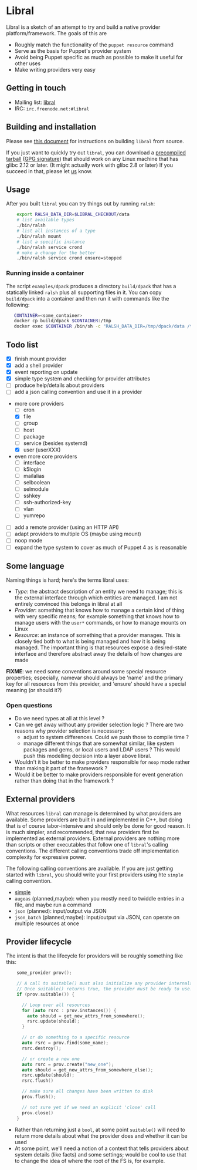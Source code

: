 # Libral

Libral is a sketch of an attempt to try and build a native provider
platform/framework. The goals of this are

* Roughly match the functionality of the `puppet resource` command
* Serve as the basis for Puppet's provider system
* Avoid being Puppet specific as much as possible to make it useful for
  other uses
* Make writing providers very easy

## Getting in touch

* Mailing list: [libral](https://groups.google.com/group/libral)
* IRC: `irc.freenode.net:#libral`

## Building and installation

Please see [this document](HACKING.md) for instructions on building `libral`
from source.

If you just want to quickly try out `libral`, you can download a
[precompiled tarball](http://download.augeas.net/libral/ralsh-latest.tgz)
([GPG signature](http://download.augeas.net/libral/ralsh-latest.tgz.sig))
that should work on any Linux machine that has glibc 2.12 or later. (It
might actually work with glibc 2.8 or later) If you succeed in that, please
let [us](mailto:libral@googlegroups.com) know.

## Usage

After you built `libral` you can try things out by running `ralsh`:

```bash
    export RALSH_DATA_DIR=$LIBRAL_CHECKOUT/data
    # list available types
    ./bin/ralsh
    # list all instances of a type
    ./bin/ralsh mount
    # list a specific instance
    ./bin/ralsh service crond
    # make a change for the better
    ./bin/ralsh service crond ensure=stopped
```

### Running inside a container

The script `examples/dpack` produces a directory `build/dpack` that has a
statically linked `ralsh` plus all supporting files in it. You can copy
`build/dpack` into a container and then run it with commands like the
following:

```bash
   CONTAINER=<some_container>
   docker cp build/dpack $CONTAINER:/tmp
   docker exec $CONTAINER /bin/sh -c "RALSH_DATA_DIR=/tmp/dpack/data /tmp/dpack/bin/ralsh"
```

## Todo list

- [X] finish mount provider
- [X] add a shell provider
- [X] event reporting on update
- [X] simple type system and checking for provider attributes
- [ ] produce help/details about providers
- [ ] add a json calling convention and use it in a provider
- more core providers
  - [ ] cron
  - [X] file
  - [ ] group
  - [ ] host
  - [ ] package
  - [ ] service (besides systemd)
  - [X] user (userXXX)
- even more core providers
  - [ ] interface
  - [ ] k5login
  - [ ] mailalias
  - [ ] selboolean
  - [ ] selmodule
  - [ ] sshkey
  - [ ] ssh-authorized-key
  - [ ] vlan
  - [ ] yumrepo
- [ ] add a remote provider (using an HTTP API)
- [ ] adapt providers to multiple OS (maybe using mount)
- [ ] noop mode
- [ ] expand the type system to cover as much of Puppet 4 as is reasonable

## Some language

Naming things is hard; here's the terms libral uses:

* _Type_: the abstract description of an entity we need to manage; this is
  the external interface through which entities are managed. I am not
  entirely convinced this belongs in libral at all
* _Provider_: something that knows how to manage a certain kind of thing
  with very specific means; for example something that knows how to manage
  users with the `user*` commands, or how to manage mounts on Linux
* _Resource_: an instance of something that a provider manages. This is
  closely tied both to what is being managed and how it is being
  managed. The important thing is that resources expose a desired-state
  interface and therefore abstract away the details of how changes are made

**FIXME**: we need some conventions around some special resource
properties; especially, namevar should always be 'name' and the primary key
for all resources from this provider, and 'ensure' should have a special
meaning (or should it?)

### Open questions
- Do we need types at all at this level ?
- Can we get away without any provider selection logic ? There are two
  reasons why provider selection is necessary:
  * adjust to system differences. Could we push those to compile time ?
  * manage different things that are somewhat similar, like system packages
    and gems, or local users and LDAP users ? This would push this
    modelling decision into a layer above libral.
- Wouldn't it be better to make providers responsible for `noop` mode
  rather than making it part of the framework ?
- Would it be better to make providers responsible for event generation
  rather than doing that in the framework ?

## External providers

What resources `libral` can manage is determined by what providers are
available. Some providers are built in and implemented in C++, but doing
that is of course labor-intensive and should only be done for good
reason. It is much simpler, and recommended, that new providers first be
implemented as external providers. External providers are nothing more than
scripts or other executables that follow one of `libral`'s calling
conventions. The different calling conventions trade off implementation
complexity for expressive power.

The following calling conventions are available. If you are just getting
started with `libral`, you should write your first providers using hte
`simple` calling convention.

* [simple](doc/invoke-simple.md)
* `augeas` (planned,maybe): when you mostly need to twiddle entries in a file,
and maybe run a command
* `json` (planned): input/output via JSON
* `json_batch` (planned,maybe): input/output via JSON, can operate on multiple resources at once

## Provider lifecycle

The intent is that the lifecycle for providers will be roughly something
like this:

```cpp
    some_provider prov();

    // A call to suitable() must also initialize any provider internals.
    // Once suitable() returns true, the provider must be ready to use.
    if (prov.suitable()) {

      // Loop over all resources
      for (auto rsrc : prov.instances()) {
        auto should = get_new_attrs_from_somewhere();
        rsrc.update(should);
      }

      // or do something to a specific resource
      auto rsrc = prov.find(some_name);
      rsrc.destroy();

      // or create a new one
      auto rsrc = prov.create("new_one");
      auto should = get_new_attrs_from_somewhere_else();
      rsrc.update(should);
      rsrc.flush()

      // make sure all changes have been written to disk
      prov.flush();

      // not sure yet if we need an explicit 'close' call
      prov.close()
    }
```

* Rather than returning just a `bool`, at some point `suitable()` will need
  to return more details about what the provider does and whether it can be
  used
* At some point, we'll need a notion of a context that tells providers
  about system details (like facts) and some settings; would be cool to use
  that to change the idea of where the root of the FS is, for example.
